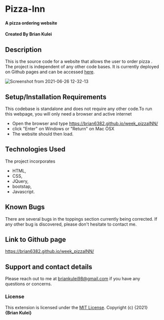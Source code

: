 # Pizza-Inn
#### A pizza ordering website
#### Created By **Brian Kulei**
## Description
This is the source code for a website that allows the user to order pizza . The project is independent of any other code bases. It is currently deployed on Github pages and can be accessed [here](https://brian6382.github.io/week_pizzaINN/).

 ![Screenshot from 2021-06-26 12-32-13](https://user-images.githubusercontent.com/82508349/123508874-ace56100-d67a-11eb-8835-047591add727.png)
## Setup/Installation Requirements
This codebase is standalone and does not require any other code.To run this webpage, you will only need a browser and active internet
* Open the browser and type https://brian6382.github.io/week_pizzaINN/
* click "Enter" on Windows or "Return" on Mac OSX
* The website should then load.
## Technologies Used
The project incorporates 
- HTML,
- CSS, 
- JQuery, 
- bootstap, 
-  Javascript.
## Known Bugs
There are several bugs in the toppings section currently being corrected. If any other bug is discovered, please don't hesitate to contact me.
## Link to Github page
https://brian6382.github.io/week_pizzaINN/
## Support and contact details
Please reach out to me at briankulei98@gmail.com if you have any questions
or concerns.
### License
This extension is licensed under the [MIT License](LICENSE).
Copyright (c) {2021} **{Brian Kulei}**
